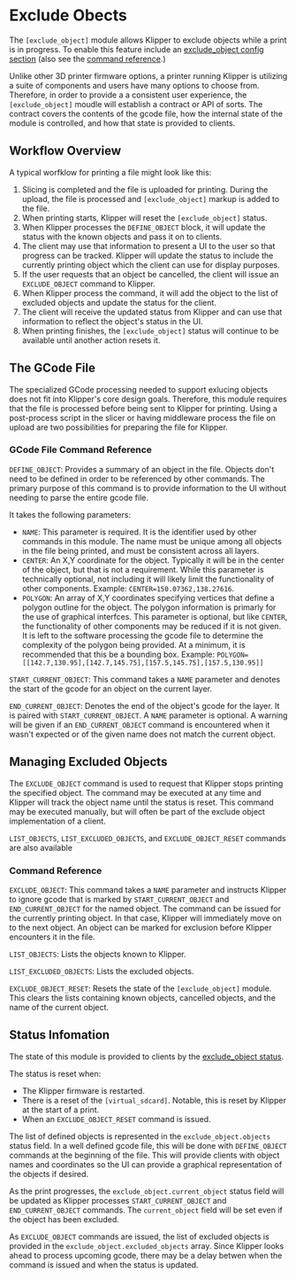 # Exclude Obects

The `[exclude_object]` module allows Klipper to exclude objects while a print is in progress.
To enable this feature include an [exclude_object config section](Config_Reference.md#exclude_object)
(also see the [command reference](G-Codes.md#exclude-object).)

Unlike other 3D printer firmware options, a printer running Klipper is utilizing a suite of
components and users have many options to choose from.  Therefore, in order to provide a
a consistent user experience, the `[exclude_object]` moudle will establish a contract or API
of sorts.  The contract covers the contents of the gcode file, how the internal state of the
module is controlled, and how that state is provided to clients.

## Workflow Overview
A typical worfklow for printing a file might look like this:
1. Slicing is completed and the file is uploaded for printing.  During the upload, the file
   is processed and `[exclude_object]` markup is added to the file.
1. When printing starts, Klipper will reset the `[exclude_object]` status.
1. When Klipper processes the `DEFINE_OBJECT` block, it will update the status with the known
   objects and pass it on to clients.
1. The client may use that information to present a UI to the user so that progress can be
   tracked.  Klipper will update the status to include the currently printing object which
   the client can use for display purposes.
1. If the user requests that an object be cancelled, the client will issue an `EXCLUDE_OBJECT`
   command to Klipper.
1. When Klipper process the command, it will add the object to the list of excluded objects
   and update the status for the client.
1. The client will receive the updated status from Klipper and can use that information to
   reflect the object's status in the UI.
1. When printing finishes, the `[exclude_object]` status will continue to be available until
   another action resets it.

## The GCode File
The specialized GCode processing needed to support exlucing objects does not fit into Klipper's
core design goals.  Therefore, this module requires that the file is processed before being sent
to Klipper for printing.  Using a post-process script in the slicer or having middleware process
the file on upload are two possibilities for preparing the file for Klipper.

### GCode File Command Reference
`DEFINE_OBJECT`:  Provides a summary of an object in the file.  Objects don't need to be defined
in order to be referenced by other commands.  The primary purpose of this command is to provide
information to the UI without needing to parse the entire gcode file.

It takes the following parameters:

- `NAME`: This parameter is required.  It is the identifier used by other commands in this module.
 The name must be unique among all objects in the file being printed, and must be consistent across all layers.
- `CENTER`: An X,Y coordinate for the object.  Typically it will be in the center of the object, but
   that is not a requirement.  While this parameter is technically optional, not including it will
   likely limit the functionality of other components.  Example: `CENTER=150.07362,138.27616`.
- `POLYGON`: An array of X,Y coordinates specifying vertices that define a polygon outline for the object.
   The polygon information is primarly for the use of graphical interfces.  This parameter is optional, but
   like `CENTER`, the functionality of other components may be reduced if it is not given.  It is left to the
   software processing the gcode file to determine the complexity of the polygon being provided.  At a
   minimum, it is recommended that this be a bounding box.
   Example: `POLYGON=[[142.7,130.95],[142.7,145.75],[157.5,145.75],[157.5,130.95]]`

`START_CURRENT_OBJECT`: This command takes a `NAME` parameter and denotes the start of
the gcode for an object on the current layer.

`END_CURRENT_OBJECT`:  Denotes the end of the object's gcode for the layer.  It is paired with
`START_CURRENT_OBJECT`.  A `NAME` parameter is optional.  A warning will be given if
an `END_CURRENT_OBJECT` command is encountered when it wasn't expected or of the given
name does not match the current object.

## Managing Excluded Objects
The `EXCLUDE_OBJECT` command is used to request that Klipper stops printing the specified object.
The command may be executed at any time and Klipper will track the object name until the status is
reset.  This command may be executed manually, but will often be part of the exclude object implementation
of a client.

`LIST_OBJECTS`, `LIST_EXCLUDED_OBJECTS`, and `EXCLUDE_OBJECT_RESET` commands are also available

### Command Reference
`EXCLUDE_OBJECT`: This command takes a `NAME` parameter and instructs Klipper to ignore
gcode that is marked by `START_CURRENT_OBJECT` and `END_CURRENT_OBJECT` for the named
object.  The command can be issued for the currently printing object.  In that case, Klipper will
immediately move on to the next object.  An object can be marked for exclusion before Klipper
encounters it in the file.

`LIST_OBJECTS`: Lists the objects known to Klipper.

`LIST_EXCLUDED_OBJECTS`: Lists the excluded objects.

`EXCLUDE_OBJECT_RESET`: Resets the state of the `[exclude_object]` module.  This clears the lists
containing known objects, cancelled objects, and the name of the current object.

## Status Infomation
The state of this module is provided to clients by the [exclude_object status](Status_Reference.md#exclude_object).

The status is reset when:
- The Klipper firmware is restarted.
- There is a reset of the `[virtual_sdcard]`.  Notable, this is reset by Klipper at the start of a print.
- When an `EXCLUDE_OBJECT_RESET` command is issued.

The list of defined objects is represented in the `exclude_object.objects` status field.  In a well defined
gcode file, this will be done with `DEFINE_OBJECT` commands at the beginning of the file.  This will provide
clients with object names and coordinates so the UI can provide a graphical representation of the objects if
desired.

As the print progresses, the `exclude_object.current_object` status field will be updated as Klipper processes
`START_CURRENT_OBJECT` and `END_CURRENT_OBJECT` commands.  The `current_object` field will be set even if the
object has been excluded.

As `EXCLUDE_OBJECT` commands are issued, the list of excluded objects is provided in the `exclude_object.excluded_objects`
array.  Since Klipper looks ahead to process upcoming gcode, there may be a delay betwen when the command is
issued and when the status is updated.